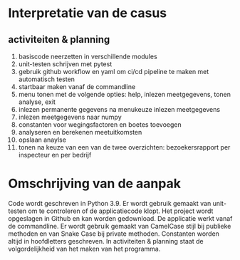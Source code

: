 # Interpretatie van de casus
## activiteiten & planning
1. basiscode neerzetten in verschillende modules
1. unit-testen schrijven met pytest
1. gebruik github workflow en yaml om ci/cd pipeline te maken met automatisch testen
1. startbaar maken vanaf de commandline
1. menu tonen met de volgende opties: help, inlezen meetgegevens, tonen analyse, exit
1. inlezen permanente gegevens na menukeuze inlezen meetgegevens
1. inlezen meetgegevens naar numpy
1. constanten voor wegingsfactoren en boetes toevoegen
1. analyseren en berekenen meetuitkomsten
1. opslaan anaylse
1. tonen na keuze van een van de twee overzichten: bezoekersrapport per inspecteur en per bedrijf

# Omschrijving van de aanpak
Code wordt geschreven in Python 3.9. Er wordt gebruik gemaakt van unit-testen om te controleren of de applicatiecode klopt. Het project wordt opgeslagen in Github en kan worden gedownload. De applicatie werkt vanaf de commandline. Er wordt gebruik gemaakt van CamelCase stijl bij publieke methoden en van Snake Case bij private methoden. Constanten worden altijd in hoofdletters geschreven.
In activiteiten & planning staat de volgordelijkheid van het maken van het programma.
